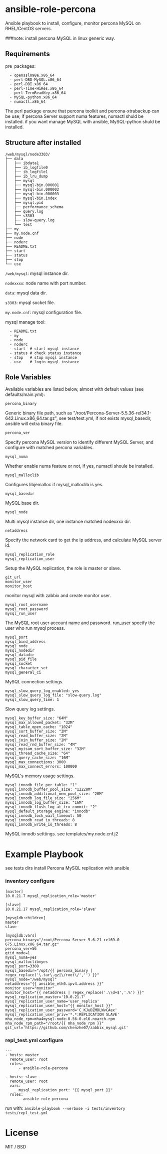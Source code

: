 # ansible-role-percona
Ansible playbook to install, configure, monitor percona MySQL on RHEL/CentOS servers.

###note: install percona MySQL in linux generic way.

## Requirements

pre_packages:
```
  - openssl098e.x86_64
  - perl-DBD-MySQL.x86_64
  - perl-DBI.x86_64
  - perl-Time-HiRes.x86_64
  - perl-TermReadKey.x86_64
  - MySQL-python.x86_64
  - numactl.x86_64
```
The perl package ensure that percona toolkit and percona-xtrabackup can be use;
if percona Server support numa features, numactl shuld be installed. if you 
want manage MySQL with ansible, MySQL-python shuld be installed.

## Structure after installed
```
/web/mysql/node3303/
├── data
│   ├── ibdata1
│   ├── ib_logfile0
│   ├── ib_logfile1
│   ├── ib_lru_dump
│   ├── mysql
│   ├── mysql-bin.000001
│   ├── mysql-bin.000002
│   ├── mysql-bin.000003
│   ├── mysql-bin.index
│   ├── mysql.pid
│   ├── performance_schema
│   ├── query.log
│   ├── s3303
│   ├── slow-query.log
│   └── test
├── my
├── my.node.cnf
├── node
├── noderc
├── README.txt
├── start
├── status
├── stop
└── use
```
`/web/mysql`:  mysql instance dir.

`nodexxxx`:    node name with port number.

`data`:        mysql data dir.

`s3303`:       mysql socket file.

`my.node.cnf`: mysql configuration file.

mysql manage tool:
```
  - README.txt
  - my
  - node
  - noderc
  - start  # start mysql instance
  - status # check status instance
  - stop   # stop mysql instance
  - use    # login mysql instance
```

## Role Variables

Available variables are listed below, almost with default values (see defaults/main.yml):

```
percona_binary

```
Generic binary file path, such as "/root/Percona-Server-5.5.36-rel34.1-642.Linux.x86_64.tar.gz", 
see test/test.yml, if not exists mysql_basedir, ansible will extra binary file.

```
percona_ver
```

Specify percona MySQL version to identify different MySQL Server, and configure with matched 
percona variables.

```
mysql_numa
```

Whether enable numa feature or not, if yes, numactl shoule be installed.

```
mysql_malloclib
```

Configures libjemalloc if mysql_malloclib is yes.

```
mysql_basedir
```

MySQL base dir.

```
mysql_node
```

Multi mysql instance dir, one instance matched nodexxxx dir.

```
netaddress
```

Specify the network card to get the ip address, and calculate MySQL server id.

```
mysql_replication_role
mysql_replication_user
```
Setup the MySQL replication, the role is master or slave.

```
git_url
monitor_user
monitor_host
```
monitor mysql with zabbix and create monitor user.

```
mysql_root_username
mysql_root_password
mysql_run_user
```
The MySQL root user account name and password. run_user specify the user who run mysql process.

```
mysql_port
mysql_bind_address
mysql_node
mysql_nodedir
mysql_datadir
mysql_pid_file
mysql_socket
mysql_character_set
mysql_general_ci
```
MySQL connection settings.

```
mysql_slow_query_log_enabled: yes
mysql_slow_query_log_file: "slow-query.log"
mysql_slow_query_time: 1
```
Slow query log settings.

```
mysql_key_buffer_size: "64M"
mysql_max_allowed_packet: "32M"
mysql_table_open_cache: "1024"
mysql_sort_buffer_size: "2M"
mysql_read_buffer_size: "2M"
mysql_join_buffer_size: "2M"
mysql_read_rnd_buffer_size: "4M"
mysql_myisam_sort_buffer_size: "32M"
mysql_thread_cache_size: "64"
mysql_query_cache_size: "16M"
mysql_max_connections: 3000
mysql_max_connect_errors: 100000
```
MySQL's memory usage settings.

```
mysql_innodb_file_per_table: "1"
mysql_innodb_buffer_pool_size: "12228M"
mysql_innodb_additional_mem_pool_size: "20M"
mysql_innodb_log_file_size: "256M"
mysql_innodb_log_buffer_size: "16M"
mysql_innodb_flush_log_at_trx_commit: "2"
mysql_default_storage_engine: "innodb"
mysql_innodb_lock_wait_timeout: 50
mysql_innodb_read_io_threads: 8
mysql_innodb_write_io_threads: 8
```
MySQL innodb setttings. see templates/my.node.cnf.j2

# Example Playbook

see tests dirs
install Percona MySQL replication with ansible

### inventory configure
```
[master]
10.0.21.7 mysql_replication_role='master'

[slave]
10.0.21.17 mysql_replication_role='slave'

[mysqldb:children]
master
slave

[mysqldb:vars]
percona_binary="/root/Percona-Server-5.6.21-rel69.0-675.Linux.x86_64.tar.gz"
percona_ver=56
gtid_mode=1
mysql_numa=yes
mysql_malloclib=yes
mysql_port=3308
mysql_basedir="/opt/{{ percona_binary | regex_replace('\.tar\.gz|\/root\/','') }}"
mysql_node="/web/mysql"
netaddress="{{ ansible_eth0.ipv4.address }}"
monitor_user="monitor"
monitor_host="{{ netaddress | regex_replace('.\\d+$','.%') }}"
mysql_replication_master='10.0.21.7'
mysql_replication_user_name='user_replica'
mysql_replication_user_host="{{ monitor_host }}"
mysql_replication_user_password='C_KJuDZMDLWvCAex'
mysql_replication_user_priv='*.*:REPLICATION SLAVE'
mha_node_rpm=mha4mysql-node-0.56-0.el6.noarch.rpm
mha_node_rpm_path="/root/{{ mha_node_rpm }}"
git_url='https://github.com/chenzhe07/zabbix_mysql.git'
```

### repl_test.yml configure
```
---
- hosts: master
  remote_user: root
  roles:
      - ansible-role-percona

- hosts: slave
  remote_user: root
  vars:
      mysql_replication_port: "{{ mysql_port }}"
  roles:
      - ansible-role-percona
```

run with:
`ansible-playbook --verbose -i tests/inventory tests/repl_test.yml`

# License

MIT / BSD

